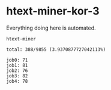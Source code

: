 # htext-miner-kor-3

Everything doing here is automated.

```
htext-miner

total: 388/9855 (3.9370877727042113%)

job0: 71
job1: 81
job2: 76
job3: 82
job4: 78
```
